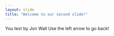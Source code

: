 ```yaml
---
layout: slide
title: "Welcome to our second slide!"
---
```

You text by Jon Wall
Use the left arrow to go back!

